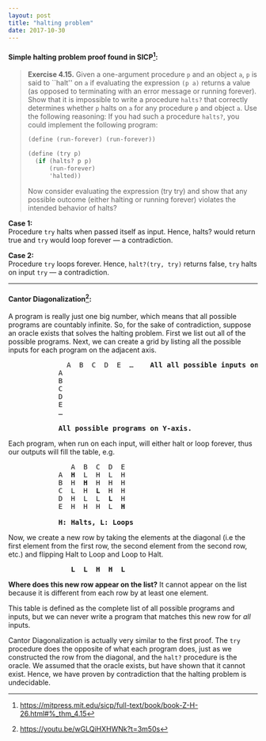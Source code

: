 ```yaml
---
layout: post
title: "halting problem"
date: 2017-10-30
---
```


#### Simple halting problem proof found in SICP[^1]:

> **Exercise 4.15.**  Given a one-argument procedure `p` and an object `a`, `p`
> is said to \`\`halt'' on `a` if evaluating the expression `(p a)` returns a
> value (as opposed to terminating with an error message or running forever).
> Show that it is impossible to write a procedure `halts?` that correctly
> determines whether `p` halts on `a` for any procedure `p` and object `a`. Use
> the following reasoning: If you had such a procedure `halts?`, you could
> implement the following program:
> ```scheme
> (define (run-forever) (run-forever))
> 
> (define (try p)
>   (if (halts? p p)
>       (run-forever)
>       'halted))
> ```
> Now consider evaluating the expression (try try) and show that any possible
> outcome (either halting or running forever) violates the intended behavior of
> halts?

[^1]: https://mitpress.mit.edu/sicp/full-text/book/book-Z-H-26.html#%_thm_4.15


**Case 1:**  
Procedure `try` halts when passed itself as input. Hence, halts? would return
true and `try` would loop forever &mdash; a contradiction.

**Case 2:**  
Procedure `try` loops forever. Hence, `halt?(try, try)` returns false, `try`
halts on input `try` &mdash; a contradiction.

--------------------------------------------------------------------------------

#### Cantor Diagonalization[^2]:

A program is really just one big number, which means that all possible programs
are countably infinite.  So, for the sake of contradiction, suppose an oracle
exists that solves the halting problem. First we list out all of the possible
programs. Next, we can create a grid by listing all the possible inputs for
each program on the adjacent axis.

<pre>
              A  B  C  D  E  …    <b>All all possible inputs on X-axis.</b>
            A
            B
            C
            D
            E
            …

            <b>All possible programs on Y-axis.</b>
</pre>

Each program, when run on each input, will either halt or loop forever, thus
our outputs will fill the table, e.g.

<pre>
               A  B  C  D  E
            A  <b>H</b>  L  H  L  H
            B  H  <b>H</b>  H  H  H
            C  L  H  <b>L</b>  H  H
            D  H  L  L  <b>L</b>  H
            E  H  H  H  L  <b>H</b>

            <b>H: Halts, L: Loops</b>
</pre>


Now, we create a new row by taking the elements at the diagonal (i.e the first
element from the first row, the second element from the second row, etc.) and
flipping Halt to Loop and Loop to Halt.

<pre>
               <b>L  L  H  H  L</b>
</pre>

**Where does this new row appear on the list?**
It cannot appear on the list because it is different from each row by at least
one element.

This table is defined as the complete list of all possible programs and inputs,
but we can never write a program that matches this new row for _all_ inputs.

Cantor Diagonalization is actually very similar to the first proof. The `try`
procedure does the opposite of what each program does, just as we constructed
the row from the diagonal, and the `halt?` procedure is the oracle. We assumed
that the oracle exists, but have shown that it cannot exist. Hence, we have
proven by contradiction that the halting problem is undecidable.

[^2]: https://youtu.be/wGLQiHXHWNk?t=3m50s
